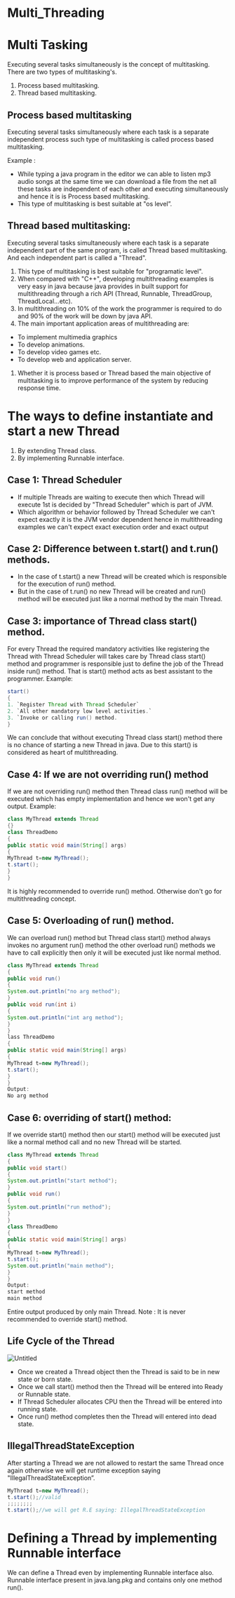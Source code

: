 # Multi_Threading

# Multi Tasking

Executing several tasks simultaneously is the concept of multitasking.
There are two types of multitasking's.

1. Process based multitasking.
2. Thread based multitasking.

## Process based multitasking

Executing several tasks simultaneously where each task is a separate independent process such type of multitasking is called process based multitasking.

Example :

- While typing a java program in the editor we can able to listen mp3 audio songs at the same time we can download a file from the net all these tasks are independent of each other and executing simultaneously and hence it is is Process based multitasking.
- This type of multitasking is best suitable at "os level”.

## Thread based multitasking:

Executing several tasks simultaneously where each task is a separate independent part of the same program, is called Thread based multitasking.
And each independent part is called a "Thread".

1.  This type of multitasking is best suitable for "programatic level".
2. When compared with "C++", developing multithreading examples is very easy in java because java provides in built support for multithreading through a rich API (Thread, Runnable, ThreadGroup, ThreadLocal...etc).
3. In multithreading on 10% of the work the programmer is required to do and 90% of the work will be down by java API.
4. The main important application areas of multithreading are:
- To implement multimedia graphics
- To develop animations.
- To develop video games etc.
- To develop web and application server.
1. Whether it is process based or Thread based the main objective of multitasking is to improve performance of the system by reducing response time.

# The ways to define instantiate and start a new Thread

1. By extending Thread class.
2. By implementing Runnable interface.

## Case 1: Thread Scheduler

- If multiple Threads are waiting to execute then which Thread will execute 1st is  decided by "Thread Scheduler" which is part of JVM.
- Which algorithm or behavior followed by Thread Scheduler we can't expect
  exactly it is the JVM vendor dependent hence in multithreading examples we can't expect exact execution order and exact output

## Case 2: Difference between t.start() and t.run() methods.

- In the case of t.start() a new Thread will be created which is responsible for the execution of run() method.
- But in the case of t.run() no new Thread will be created and run() method will be executed just like a normal method by the main Thread.

## Case 3: importance of Thread class start() method.

For every Thread the required mandatory activities like registering the Thread with
Thread Scheduler will takes care by Thread class start() method and programmer is
responsible just to define the job of the Thread inside run() method.
That is start() method acts as best assistant to the programmer.
Example:

```java
start()
{
1. `Register Thread with Thread Scheduler`
2. `All other mandatory low level activities.`
3. `Invoke or calling run() method.
}
```

We can conclude that without executing Thread class start() method there is no chance of starting a new Thread in java. Due to this start() is considered as heart of multithreading.

## Case 4: If we are not overriding run() method

If we are not overriding run() method then Thread class run() method will be executed
which has empty implementation and hence we won't get any output.
Example:

```java
class MyThread extends Thread 
{}
class ThreadDemo
{
public static void main(String[] args)
{
MyThread t=new MyThread();
t.start();
}
}
```

It is highly recommended to override run() method. Otherwise don't go for
multithreading concept.

## Case 5: Overloading of run() method.

We can overload run() method but Thread class start() method always invokes no argument run() method the other overload run() methods we have to call explicitly then only it will be executed just like normal method.

```java
class MyThread extends Thread
{
public void run()
{
System.out.println("no arg method");
}
public void run(int i)
{
System.out.println("int arg method");
}
}
lass ThreadDemo
{
public static void main(String[] args)
{
MyThread t=new MyThread();
t.start();
}
}
Output:
No arg method
```

## Case 6: overriding of start() method:

If we override start() method then our start() method will be executed just like a normal method call and no new Thread will be started.

```java
class MyThread extends Thread
{
public void start()
{
System.out.println("start method");
}
public void run()
{
System.out.println("run method");
}
}
class ThreadDemo
{
public static void main(String[] args)
{
MyThread t=new MyThread();
t.start();
System.out.println("main method");
}
}
Output:
start method
main method
```

Entire output produced by only main Thread.
Note : It is never recommended to override start() method.

## Life Cycle of the Thread

![Untitled](https://prod-files-secure.s3.us-west-2.amazonaws.com/01bbf536-a533-419d-b567-d81390e807ad/e9af192b-f39f-490b-8e65-0e55de46d363/Untitled.png)

- Once we created a Thread object then the Thread is said to be in new state or born state.
- Once we call start() method then the Thread will be entered into Ready or
  Runnable state.
- If Thread Scheduler allocates CPU then the Thread will be entered into running state.
- Once run() method completes then the Thread will entered into dead state.

## IllegalThreadStateException

After starting a Thread we are not allowed to restart the same Thread once again otherwise we will get runtime exception saying "IllegalThreadStateException”.

```java
MyThread t=new MyThread();
t.start();//valid
;;;;;;;;
t.start();//we will get R.E saying: IllegalThreadStateException
```

# Defining a Thread by implementing Runnable interface

We can define a Thread even by implementing Runnable interface also.
Runnable interface present in java.lang.pkg and contains only one method run().